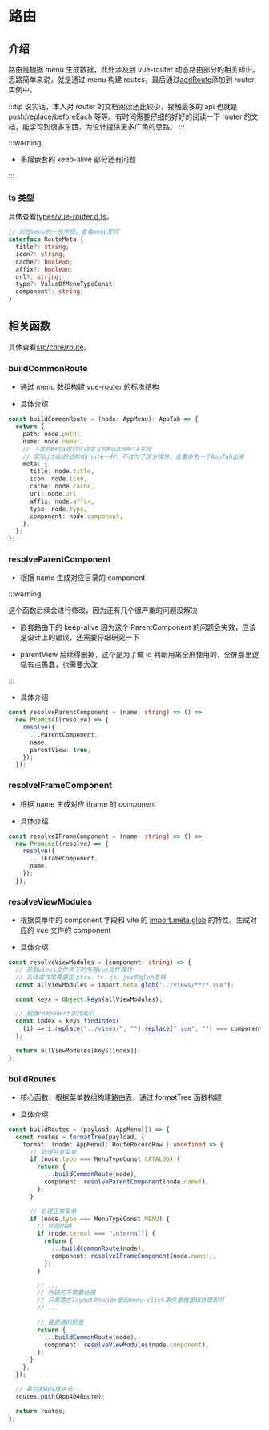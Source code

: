 # 路由

## 介绍

路由是根据 menu 生成数据，此处涉及到 vue-router 动态路由部分的相关知识。思路简单来说，就是通过 menu 构建 routes，最后通过[addRoute](https://next.router.vuejs.org/api/#addroute)添加到 router 实例中。

:::tip
说实话，本人对 router 的文档阅读还比较少，接触最多的 api 也就是 push/replace/beforeEach 等等。有时间需要仔细的好好的阅读一下 router 的文档，能学习到很多东西，为设计提供更多广角的思路。
:::

:::warning

- 多层嵌套的 keep-alive 部分还有问题

:::

### ts 类型

具体查看[types/vue-router.d.ts](https://github.com/Zhaocl1997/walnut-admin-client/blob/naive-ui/types/vue-router.d.ts)。

```ts
// 对应menu的一些字段，查看menu即可
interface RouteMeta {
  title?: string;
  icon?: string;
  cache?: boolean;
  affix?: boolean;
  url?: string;
  type?: ValueOfMenuTypeConst;
  component?: string;
}
```

## 相关函数

具体查看[src/core/route](https://github.com/Zhaocl1997/walnut-admin-client/blob/naive-ui/src/core/route.ts)。

### buildCommonRoute

- 通过 menu 数组构建 vue-router 的标准结构

- 具体介绍

```ts
const buildCommonRoute = (node: AppMenu): AppTab => {
  return {
    path: node.path!,
    name: node.name!,
    // 下面的meta就对应自定义的RouteMeta字段
    // 实际上tab的结构和route一样，不过为了区分模块，会重命名一个AppTab出来
    meta: {
      title: node.title,
      icon: node.icon,
      cache: node.cache,
      url: node.url,
      affix: node.affix,
      type: node.type,
      component: node.component,
    },
  };
};
```

### resolveParentComponent

- 根据 name 生成对应目录的 component

:::warning

这个函数后续会进行修改，因为还有几个很严重的问题没解决

- 嵌套路由下的 keep-alive 因为这个 ParentComponent 的问题会失效，应该是设计上的错误，还需要仔细研究一下

- parentView 后续得删掉，这个是为了做 id 判断用来全屏使用的，全屏那里逻辑有点愚蠢，也需要大改

:::

- 具体介绍

```ts
const resolveParentComponent = (name: string) => () =>
  new Promise((resolve) => {
    resolve({
      ...ParentComponent,
      name,
      parentView: true,
    });
  });
```

### resolveIFrameComponent

- 根据 name 生成对应 iframe 的 component

- 具体介绍

```ts
const resolveIFrameComponent = (name: string) => () =>
  new Promise((resolve) => {
    resolve({
      ...IFrameComponent,
      name,
    });
  });
```

### resolveViewModules

- 根据菜单中的 component 字段和 vite 的 [import.meta.glob](https://cn.vitejs.dev/guide/features.html#glob-import) 的特性，生成对应的 vue 文件的 component

- 具体介绍

```ts
const resolveViewModules = (component: string) => {
  // 获取views文件夹下的所有vue文件模块
  // 后续或许需要要加上tsx，ts，js，jsx的glob支持
  const allViewModules = import.meta.glob("../views/**/*.vue");

  const keys = Object.keys(allViewModules);

  // 根据component查找索引
  const index = keys.findIndex(
    (i) => i.replace("../views/", "").replace(".vue", "") === component
  );

  return allViewModules[keys[index]];
};
```

### buildRoutes

- 核心函数，根据菜单数组构建路由表，通过 formatTree 函数构建

- 具体介绍

```ts
const buildRoutes = (payload: AppMenu[]) => {
  const routes = formatTree(payload, {
    format: (node: AppMenu): RouteRecordRaw | undefined => {
      // 处理目录菜单
      if (node.type === MenuTypeConst.CATALOG) {
        return {
          ...buildCommonRoute(node),
          component: resolveParentComponent(node.name!),
        };
      }

      // 处理正常菜单
      if (node.type === MenuTypeConst.MENU) {
        // 处理内链
        if (node.ternal === "internal") {
          return {
            ...buildCommonRoute(node),
            component: resolveIFrameComponent(node.name!),
          };
        }

        // ...
        // 外链的不需要处理
        // 只需要在layout的aside里的menu-click事件里做逻辑处理即可
        // ...

        // 最普通的页面
        return {
          ...buildCommonRoute(node),
          component: resolveViewModules(node.component),
        };
      }
    },
  });

  // 最后把404推进去
  routes.push(App404Route);

  return routes;
};
```
